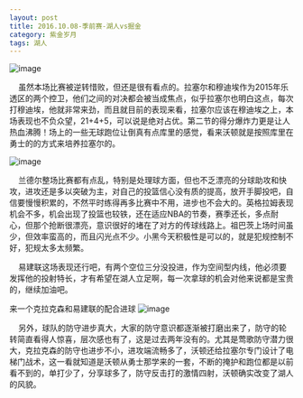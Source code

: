 ```yaml
---
layout: post
title: 2016.10.08-季前赛-湖人vs掘金
category: 紫金岁月
tags: 湖人
---
```



![image](http://offfjcibp.bkt.clouddn.com/BbsImg147590277193248_1200x628.jpg)

&nbsp;&nbsp;&nbsp;&nbsp;虽然本场比赛被逆转惜败，但还是很有看点的。拉塞尔和穆迪埃作为2015年乐透区的两个控卫，他们之间的对决都会被当成焦点，似乎拉塞尔也明白这点，每次打穆迪埃，他就非常来劲，而且就目前的表现来看，拉塞尔应该在穆迪埃之上，本场表现也不负众望，21+4+5，可以说是绝对占优。第二节的得分爆炸力更是让人热血沸腾！场上的一些无球跑位让倒真有点库里的感觉，看来沃顿就是按照库里在勇士的的方式来培养拉塞尔的。

![image](http://offfjcibp.bkt.clouddn.com/QQ%E6%88%AA%E5%9B%BE20161030215130.png)

&nbsp;&nbsp;&nbsp;&nbsp;兰德尔整场比赛都有点乱，特别是处理球方面，但也不乏漂亮的分球助攻和快攻，进攻还是多以突破为主，对自己的投篮信心没有质的提高，放开手脚投吧，自信要慢慢积累的，不然平时练得再多比赛中不用，进步也不会大的。英格拉姆表现机会不多，机会出现了投篮也较铁，还在适应NBA的节奏，赛季还长，多点耐心，但那个抢断很漂亮，意识很好的堵在了对方的传球线路上。祖巴茨上场时间虽少，但效率蛮高的，而且闪光点不少。小黑今天积极性是可以的，就是犯规控制不好，犯规太多太频繁。

&nbsp;&nbsp;&nbsp;&nbsp;易建联这场表现还行吧，有两个空位三分没投进，作为空间型内线，他必须要发挥他的投射特长，才有希望在湖人立足啊，每一次拿球的机会对他来说都是宝贵的，继续加油吧。

来一个克拉克森和易建联的配合进球
![image](http://offfjcibp.bkt.clouddn.com/7049c17bjw1f8krlotcn9g20ac063e82.gif)

&nbsp;&nbsp;&nbsp;&nbsp;另外，球队的防守进步真大，大家的防守意识都逐渐被打磨出来了，防守的轮转简直看得人惊喜，层次感也有了，这是过去两年没有的。尤其是莺歌防守潜力很大，克拉克森的防守也进步不小，进攻端流畅多了，沃顿还给拉塞尔专门设计了电梯门战术，这一看就知道是沃顿从勇士那学来的一套，不断的掩护和跑位都是以前看不到的，单打少了，分享球多了，防守反击打的激情四射，沃顿确实改变了湖人的风貌。

